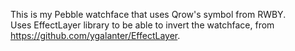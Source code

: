 This is my Pebble watchface that uses Qrow's symbol from RWBY.<br>
Uses EffectLayer library to be able to invert the watchface, from https://github.com/ygalanter/EffectLayer.
